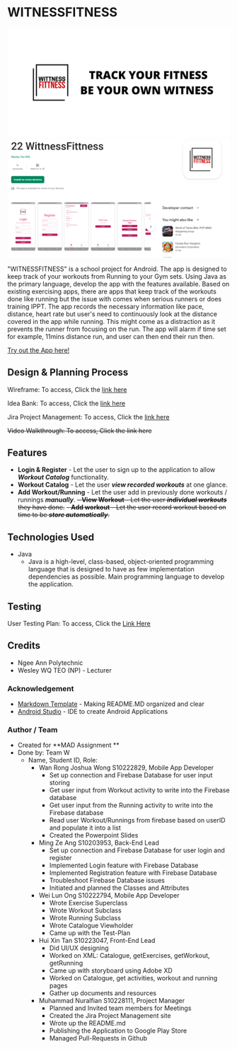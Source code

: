 # **WITNESSFITNESS**

![First Image](/app/src/main/res/drawable/feature_page.png)
![Second Image](/app/src/main/res/drawable/front_page2.png)

"WITNESSFITNESS" is a school project for Android. The app is designed to keep track of your workouts from Running to your Gym sets. Using Java as the primary language, develop the app with the features available. Based on existing exercising apps, there are apps that keep track of the workouts done like running but the issue with comes when serious runners or does training IPPT. The app records the necessary information like pace, distance, heart rate but user's need to continuously look at the distance covered in the app while running. This might come as a distraction as it prevents the runner from focusing on the run. The app will alarm if time set for example, 11mins distance run, and user can then end their run then.

[Try out the App here!](https://play.google.com/store/apps/details?id=sg.edu.np.mad.myapplication)

## Design & Planning Process

Wireframe: To access, Click the [link here](https://xd.adobe.com/view/891dd561-24ba-444c-8741-3b36dafff5da-dc4e/screen/c121357b-4547-4708-a9f4-5f6a6663e078/)

Idea Bank: To access, Click the [link here](https://connectnpedu.sharepoint.com/:w:/s/MADAY22P02-GroupW/EdSTD2c4kYVNkL4aXRtIKRIBE4GUBJRcWP-RsL0wGbOuvg?e=V30faL)

Jira Project Management: To access, Click the [link here](https://s10228111.atlassian.net/jira/core/projects/PWTW/list)

~~Video Walkthrough: To access, Click the link here~~

## Features

- **Login & Register** - Let the user to sign up to the application to allow **_Workout Catalog_** functionality.
- **Workout Catalog** - Let the user **_view recorded workouts_** at one glance.
- **Add Workout/Running** - Let the user add in previously done workouts / runnings **_manually_**.
  ~~- **View Workout** - Let the user **_individual workouts_** they have done.~~
  ~~- **Add workout** - Let the user record workout based on time to be **_store automatically_**.~~

## Technologies Used

- Java
  - Java is a high-level, class-based, object-oriented programming language that is designed to have as few implementation dependencies as possible. Main programming language to develop the application.

## Testing

User Testing Plan: To access, Click the [Link Here](https://connectnpedu-my.sharepoint.com/:x:/g/personal/s10222794_connect_np_edu_sg/EUAQD8EyZcJKm9KIsgVVTVkBsFNN3eNnIw2QAVEQHQhPXg?e=Hoa7Xv)

## Credits

- Ngee Ann Polytechnic
- Wesley WQ TEO (NP) - Lecturer

### Acknowledgement

- [Markdown Template](https://github.com/immalcolm/interactivedev-readme-template) - Making README.MD organized and clear
- [Android Studio](https://developer.android.com/guide) - IDE to create Android Applications

### Author / Team

- Created for **MAD Assignment **
- Done by: Team W
  - Name, Student ID, Role:
    - Wan Rong Joshua Wong S10222829, Mobile App Developer
      - Set up connection and Firebase Database for user input storing
      - Get user input from Workout activity to write into the Firebase database
      - Get user input from the Running activity to write into the Firebase database
      - Read user Workout/Runnings from firebase based on userID and populate it into a list
      - Created the Powerpoint Slides
    - Ming Ze Ang S10203953, Back-End Lead
      - Set up connection and Firebase Database for user login and register
      - Implemented Login feature with Firebase Database
      - Implemented Registration feature with Firebase Database
      - Troubleshoot Firebase Database issues
      - Initiated and planned the Classes and Attributes
    - Wei Lun Ong S10222794, Mobile App Developer
      - Wrote Exercise Superclass
      - Wrote Workout Subclass
      - Wrote Running Subclass
      - Wrote Catalogue Viewholder
      - Came up with the Test-Plan
    - Hui Xin Tan S10223047, Front-End Lead
      - Did UI/UX designing
      - Worked on XML: Catalogue, getExercises, getWorkout, getRunning
      - Came up with storyboard using Adobe XD
      - Worked on Catalogue, get activities, workout and running pages
      - Gather up documents and resources
    - Muhammad Nuralfian S10228111, Project Manager
      - Planned and Invited team members for Meetings
      - Created the Jira Project Management site
      - Wrote up the README.md
      - Publishing the Application to Google Play Store
      - Managed Pull-Requests in Github
